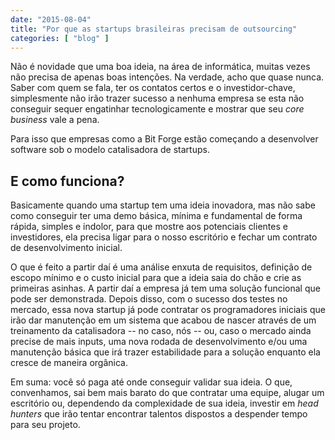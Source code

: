 ```yaml
---
date: "2015-08-04"
title: "Por que as startups brasileiras precisam de outsourcing"
categories: [ "blog" ]
---
```



Não é novidade que uma boa ideia, na área de informática, muitas vezes não precisa de apenas boas intenções. Na verdade, acho que quase nunca. Saber com quem se fala, ter os contatos certos e o investidor-chave, simplesmente não irão trazer sucesso a nenhuma empresa se esta não conseguir sequer engatinhar tecnologicamente e mostrar que seu _core business_ vale a pena.

Para isso que empresas como a Bit Forge estão começando a desenvolver software sob o modelo catalisadora de startups.

## E como funciona?

Basicamente quando uma startup tem uma ideia inovadora, mas não sabe como conseguir ter uma demo básica, mínima e fundamental de forma rápida, simples e indolor, para que mostre aos potenciais clientes e investidores, ela precisa ligar para o nosso escritório e fechar um contrato de desenvolvimento inicial.

O que é feito a partir daí é uma análise enxuta de requisitos, definição de escopo mínimo e o custo inicial para que a ideia saia do chão e crie as primeiras asinhas. A partir daí a empresa já tem uma solução funcional que pode ser demonstrada. Depois disso, com o sucesso dos testes no mercado, essa nova startup já pode contratar os programadores iniciais que irão dar manutenção em um sistema que acabou de nascer através de um treinamento da catalisadora -- no caso, nós -- ou, caso o mercado ainda precise de mais inputs, uma nova rodada de desenvolvimento e/ou uma manutenção básica que irá trazer estabilidade para a solução enquanto ela cresce de maneira orgânica.

Em suma: você só paga até onde conseguir validar sua ideia. O que, convenhamos, sai bem mais barato do que contratar uma equipe, alugar um escritório ou, dependendo da complexidade de sua ideia, investir em _head hunters_ que irão tentar encontrar talentos dispostos a despender tempo para seu projeto.
